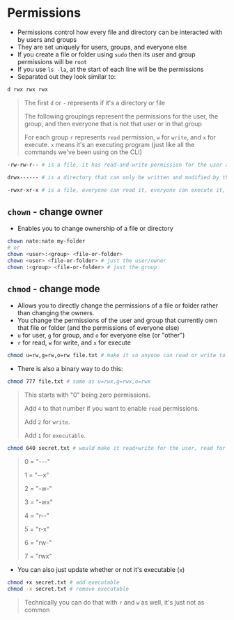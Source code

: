 # Permissions

- Permissions control how every file and directory can be interacted with by users and groups
- They are set uniquely for users, groups, and everyone else
- If you create a file or folder using `sudo` then its user and group permissions will be `root`
- If you use `ls -la`, at the start of each line will be the permissions
- Separated out they look similar to:

```sh
d rwx rwx rwx
```

> The first `d` or `-` represents if it's a directory or file
>
> The following groupings represent the permissions for the user, the group, and then everyone that is not that user or in that group
>
> For each group `r` represents `read` permission, `w` for `write`, and `x` for execute. `x` means it's an executing program (just like all the commands we've been using on the CLI)

```sh
-rw-rw-r-- # is a file, it has read-and-write permission for the user and the group, and read permission for everyone else, no write. The file is not executable.

drwx------ # is a directory that can only be written and modified by the user. It's unreadable and unwritable by the group and the rest of the system.

-rwxr-xr-x # is a file, everyone can read it, everyone can execute it, and only the user can write to it.
```

## `chown` - change owner

- Enables you to change ownership of a file or directory

```sh
chown nate:nate my-folder
# or
chown <user>:<group> <file-or-folder>
chown <user> <file-or-folder> # just the user/owner
chown :<group> <file-or-folder> # just the group
```

## `chmod` - change mode

- Allows you to directly change the permissions of a file or folder rather than changing the owners.
- You change the permissions of the user and group that currently own that file or folder (and the permissions of everyone else)
- `u` for user, `g` for group, and `o` for everyone else (or "other")
- `r` for read, `w` for write, and `x` for execute

```sh
chmod u=rw,g=rw,o=rw file.txt # make it so anyone can read or write to this file
```

- There is also a binary way to do this:

```sh
chmod 777 file.txt # same as u=rwx,g=rwx,o=rwx
```

> This starts with "0" being zero permissions.
>
> Add `4` to that number if you want to enable `read` permissions.
>
> Add `2` for `write`.
>
> Add `1` for `executable`.

```sh
chmod 640 secret.txt # would make it read+write for the user, read for the group, and no permission for anyone else
```

> 0 = "---"
>
> 1 = "--x"
>
> 2 = "-w-"
>
> 3 = "-wx"
>
> 4 = "r--"
>
> 5 = "r-x"
>
> 6 = "rw-"
>
> 7 = "rwx"

- You can also just update whether or not it's executable (`x`)

```sh
chmod +x secret.txt # add executable
chmod -x secret.txt # remove executable
```

> Technically you can do that with `r` and `w` as well, it's just not as common
